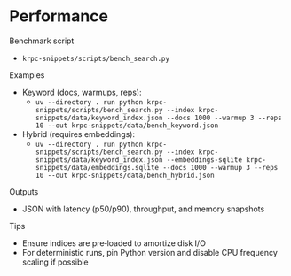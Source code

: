 # Performance

Benchmark script
- `krpc-snippets/scripts/bench_search.py`

Examples
- Keyword (docs, warmups, reps):
  - `uv --directory . run python krpc-snippets/scripts/bench_search.py --index krpc-snippets/data/keyword_index.json --docs 1000 --warmup 3 --reps 10 --out krpc-snippets/data/bench_keyword.json`
- Hybrid (requires embeddings):
  - `uv --directory . run python krpc-snippets/scripts/bench_search.py --index krpc-snippets/data/keyword_index.json --embeddings-sqlite krpc-snippets/data/embeddings.sqlite --docs 1000 --warmup 3 --reps 10 --out krpc-snippets/data/bench_hybrid.json`

Outputs
- JSON with latency (p50/p90), throughput, and memory snapshots

Tips
- Ensure indices are pre‑loaded to amortize disk I/O
- For deterministic runs, pin Python version and disable CPU frequency scaling if possible

